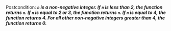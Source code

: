 Postcondition: ***`n` is a non-negative integer. If `n` is less than 2, the function returns `n`. If `n` is equal to 2 or 3, the function returns `n`. If `n` is equal to 4, the function returns 4. For all other non-negative integers greater than 4, the function returns 0.***